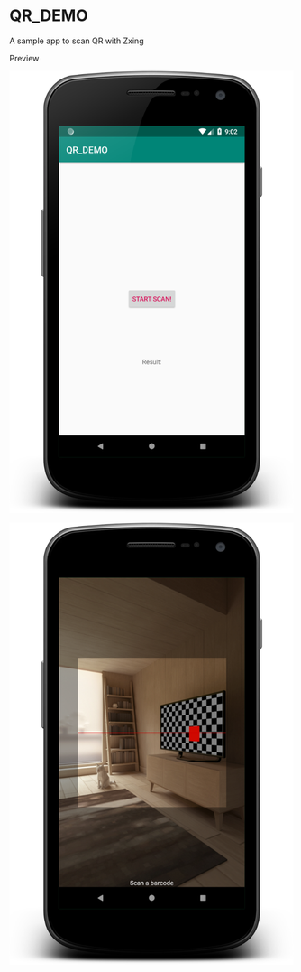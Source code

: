 # QR_DEMO
A sample app to scan QR with Zxing

Preview

![alt text](https://raw.githubusercontent.com/shihabmi7/QR_DEMO/master/device-2018-12-19-210248.png)

![alt text](https://raw.githubusercontent.com/shihabmi7/QR_DEMO/master/device-2018-12-19-210347.png)
